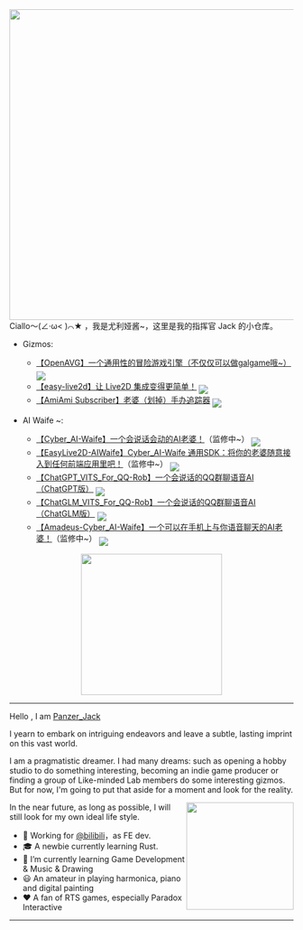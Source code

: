 <img align="right" height="550" src="https://github.com/user-attachments/assets/705b4082-74e6-4d66-b569-9421ce6f2af6">
Ciallo～(∠·ω< )⌒★ ，我是尤利娅酱~，这里是我的指挥官 Jack 的小仓库。

- Gizmos:

    - [【OpenAVG】一个通用性的冒险游戏引擎（不仅仅可以做galgame哦~）](https://github.com/Panzer-Jack/OpenAVG)
    <a href='https://github.com/Panzer-Jack/OpenAVG'><img align='middle' src='https://shields.io/github/stars/Panzer-Jack/OpenAVG'></img></a>
    - [【easy-live2d】让 Live2D 集成变得更简单！](https://github.com/Panzer-Jack/easy-live2d)
    <a href='https://github.com/Panzer-Jack/easy-live2d'><img align='middle' src='https://shields.io/github/stars/Panzer-Jack/easy-live2d'></img></a>
    - [【AmiAmi Subscriber】老婆（划掉）手办追踪器](https://github.com/Panzer-Jack/AmiAmi-subscriber)
    <a href='https://github.com/Panzer-Jack/AmiAmi-subscriber'><img align='middle' src='https://shields.io/github/stars/Panzer-Jack/AmiAmi-subscriber'></img></a>

- AI Waife ~:
    - [【Cyber_AI-Waife】一个会说话会动的AI老婆！](https://github.com/Panzer-Jack/Cyber_AI-Waife)（监修中~）
    <a href='https://github.com/Panzer-Jack/Cyber_AI-Waife'><img align='middle' src='https://shields.io/github/stars/Panzer-Jack/Cyber_AI-Waife'></img></a>
    - [【EasyLive2D-AIWaife】Cyber_AI-Waife 通用SDK：将你的老婆随意接入到任何前端应用里吧！](https://github.com/Panzer-Jack/Cyber_AI-Waife-SDK)（监修中~）
    <a href='https://github.com/Panzer-Jack/Cyber_AI-Waife-SDK'><img align='middle' src='https://shields.io/github/stars/Panzer-Jack/Cyber_AI-Waife-SDK'></img></a>
    - [【ChatGPT_VITS_For_QQ-Rob】一个会说话的QQ群聊语音AI（ChatGPT版）](https://github.com/Panzer-Jack/ChatGPT_VITS_For_QQ-Rob)
    <a href='https://github.com/Panzer-Jack/ChatGPT_VITS_For_QQ-Rob'><img align='middle' src='https://shields.io/github/stars/Panzer-Jack/ChatGPT_VITS_For_QQ-Rob'></img></a>
    - [【ChatGLM_VITS_For_QQ-Rob】一个会说话的QQ群聊语音AI（ChatGLM版）](https://github.com/Panzer-Jack/ChatGLM_VITS_For_QQ-Rob)
    <a href='https://github.com/Panzer-Jack/ChatGLM_VITS_For_QQ-Rob'><img align='middle' src='https://shields.io/github/stars/Panzer-Jack/ChatGLM_VITS_For_QQ-Rob'></img></a>
    - [【Amadeus-Cyber_AI-Waife】一个可以在手机上与你语音聊天的AI老婆！](https://github.com/Panzer-Jack/Amadeus-Cyber_AI-Waife)（监修中~）
    <a href='https://github.com/Panzer-Jack/Amadeus-Cyber_AI-Waife'><img align='middle' src='https://shields.io/github/stars/Panzer-Jack/Amadeus-Cyber_AI-Waife'></img></a>

<div align="center">
    <img src="https://github-readme-stats.vercel.app/api?username=Panzer-Jack&show_icons=true&theme=radical" height="250">
</div>

---

Hello , I am <a href="https://www.panzer-jack.cn/">Panzer_Jack</a>

I yearn to embark on intriguing endeavors and leave a subtle, lasting imprint on this vast world.

I am a pragmatistic dreamer. I had many dreams: such as opening a hobby studio to do something interesting, becoming an indie game producer or finding a group of Like-minded Lab members do some interesting gizmos. But for now, I'm going to put that aside for a moment and look for the reality. 

<img src="https://github-readme-stats.vercel.app/api/top-langs/?username=Panzer-Jack&layout=compact" align="right" height="190">

In the near future, as long as possible, I will still look for my own ideal life style.

- 🧳 Working for [@bilibili](https://github.com/bilibili/)，as FE dev.
- 🎓 A newbie currently learning Rust.
- 🔭 I’m currently learning Game Development & Music & Drawing
- 😃 An amateur in playing harmonica, piano and digital painting
- ❤️ A fan of RTS games, especially Paradox Interactive

---
